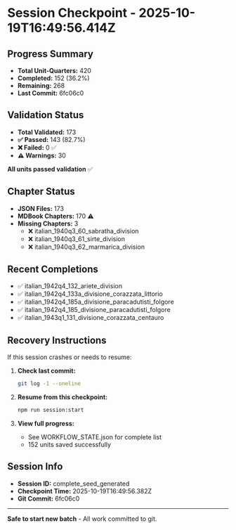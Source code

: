 # Session Checkpoint - 2025-10-19T16:49:56.414Z

## Progress Summary

- **Total Unit-Quarters:** 420
- **Completed:** 152 (36.2%)
- **Remaining:** 268
- **Last Commit:** 6fc06c0

## Validation Status

- **Total Validated:** 173
- **✅ Passed:** 143 (82.7%)
- **❌ Failed:** 0 ✅
- **⚠️ Warnings:** 30

**All units passed validation** ✅

## Chapter Status

- **JSON Files:** 173
- **MDBook Chapters:** 170 ⚠️
- **Missing Chapters:** 3
  - ❌ italian_1940q3_60_sabratha_division
  - ❌ italian_1940q3_61_sirte_division
  - ❌ italian_1940q3_62_marmarica_division

## Recent Completions

- ✅ italian_1942q4_132_ariete_division
- ✅ italian_1942q4_133a_divisione_corazzata_littorio
- ✅ italian_1942q4_185a_divisione_paracadutisti_folgore
- ✅ italian_1942q4_185_divisione_paracadutisti_folgore
- ✅ italian_1943q1_131_divisione_corazzata_centauro

## Recovery Instructions

If this session crashes or needs to resume:

1. **Check last commit:**
   ```bash
   git log -1 --oneline
   ```

2. **Resume from this checkpoint:**
   ```bash
   npm run session:start
   ```

3. **View full progress:**
   - See WORKFLOW_STATE.json for complete list
   - 152 units saved successfully

## Session Info

- **Session ID:** complete_seed_generated
- **Checkpoint Time:** 2025-10-19T16:49:56.382Z
- **Git Commit:** 6fc06c0

---

**Safe to start new batch** - All work committed to git.
